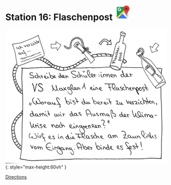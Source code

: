 
# Station 16: Flaschenpost <a href="https://www.google.com/maps/dir/?api=1&travelmode=walking&destination=47.8033918,13.01651"><img src="assets/google-maps.svg" width="48" height="48"></a>

![Image title](assets/16_Spiel-Station_Flaschenpost.png){: style="max-height:60vh" }


[Directions](https://www.google.com/maps/dir/?api=1&travelmode=walking&destination=47.8033918,13.01651)